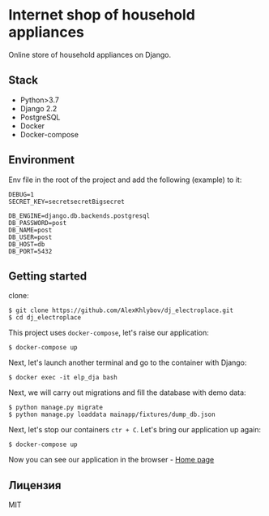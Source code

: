 # Internet shop of household appliances
Online store of household appliances on Django.


## Stack
* Python>3.7
* Django 2.2
* PostgreSQL
* Docker
* Docker-compose


## Environment
Env file in the root of the project and add the following (example) to it:
```
DEBUG=1
SECRET_KEY=secretsecretBigsecret

DB_ENGINE=django.db.backends.postgresql
DB_PASSWORD=post
DB_NAME=post
DB_USER=post
DB_HOST=db
DB_PORT=5432
```

## Getting started
clone:
```
$ git clone https://github.com/AlexKhlybov/dj_electroplace.git
$ cd dj_electroplace
```

This project uses `docker-compose`, let's raise our application:
```
$ docker-compose up
```

Next, let's launch another terminal and go to the container with Django:
```
$ docker exec -it elp_dja bash
```

Next, we will carry out migrations and fill the database with demo data:
```
$ python manage.py migrate
$ python manage.py loaddata mainapp/fixtures/dump_db.json
```

Next, let's stop our containers `ctr + C`.
Let's bring our application up again:
```
$ docker-compose up
```
Now you can see our application in the browser - [Home page](http://127.0.0.1:8000)


## Лицензия
MIT